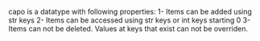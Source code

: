 capo is a datatype with following properties:
 1- Items can be added using str keys
 2- Items can be accessed using str keys or int keys starting 0
 3- Items can not be deleted. Values at keys that exist can not be overriden.

